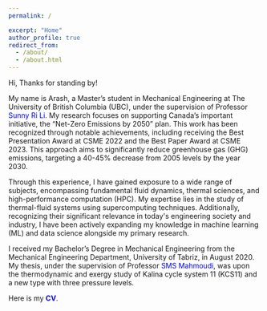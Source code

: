 ```yaml
---
permalink: /

excerpt: "Home"
author_profile: true
redirect_from: 
  - /about/
  - /about.html
---
```


Hi, Thanks for standing by!

My name is Arash, a Master’s student in Mechanical Engineering at The University of British Columbia (UBC), under the supervision of Professor <a href="https://engineering.ok.ubc.ca/about/contact/sunny-ri-li/" target="_blank" style="color:#0000FF; text-decoration:none;">Sunny Ri Li</a>. My research focuses on supporting Canada’s important initiative, the “Net-Zero Emissions by 2050” plan. This work has been recognized through notable achievements, including receiving the Best Presentation Award at CSME 2022 and the Best Paper Award at CSME 2023. This approach aims to significantly reduce greenhouse gas (GHG) emissions, targeting a 40-45% decrease from 2005 levels by the year 2030.

Through this experience, I have gained exposure to a wide range of subjects, encompassing fundamental fluid dynamics, thermal sciences, and high-performance computation (HPC). My expertise lies in the study of thermal-fluid systems using supercomputing techniques. Additionally, recognizing their significant relevance in today's engineering society and industry, I have been actively expanding my knowledge in machine learning (ML) and data science alongside my primary research.

I received my Bachelor’s Degree in Mechanical Engineering from the Mechanical Engineering Department, University of Tabriz, in August 2020. My thesis, under the supervision of Professor <a href="https://scholar.google.ca/citations?user=3fiuBk0AAAAJ&hl=en&oi=sra" target="_blank" style="color:#0000FF; text-decoration:none;">SMS Mahmoudi</a>, was upon the thermodynamic and exergy study of Kalina cycle system 11 (KCS11) and a new type with three pressure levels.

Here is my <b><a href="https://arashjkh.github.io/files/CV_Arash_Jalil_Khabbazi.pdf" target="_blank" style="color:#0000FF; text-decoration:none;">CV</a></b>.
